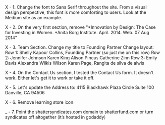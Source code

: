 X - 1. Change the font to Sans Serif throughout the site. From a visual design perspective, this font is more comforting to users. Look at the Medium site as an example.

X - 2. On the very first section, remove "*Innovation by Design: The Case for Investing in Women. *Anita Borg Institute. April. 2014. Web. 07 Aug 2014" 

X - 3. Team Section. 
Change my title to Founding Partner
Change layout: 
Row 1: Shelly Kapoor Collins, Founding Partner (so just me on this row)
Row 2: Jennifer Johnson  Karen King  Alison Pincus Catherine Zinn
Row 3: Emily Davis  Alexandra Wilkis Wilson  Karen Page, Rangita de silva de alwis

X - 4. On the Contact Us section, I tested the Contact Us form. It doesn't work. Either let's get it to work or take it off. 

X - 5. Let's update the Address to:
4115 Blackhawk Plaza Circle
Suite 100
Danville, CA 94506

X - 6. Remove learning store icon

_ - 7. Point the shattersyndicates.com domain to shatterfund.com or turn syndicates off altogether (it’s hosted in godaddy)
